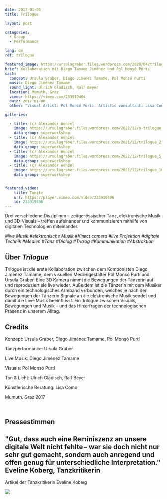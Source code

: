 ```yaml
---
date: 2017-01-06
title: Trilogue

layout: post

categories:
  - Group
  - Performance

lang: de
ref: trilogue

featured_image: https://ursulagraber.files.wordpress.com/2020/04/trilogue_8.jpg?w=500&fit=crop
brief: Kollaboration mit Diego Tamame Jiménez und Pol Monsó Purtí
cast:
  concept: Ursula Graber, Diego Jiménez Tamame, Pol Monsó Purtí
  music: Diego Jiménez Tamame
  sound_light: Ulrich Gladisch, Ralf Beyer
  location: Mumuth, Graz
  vimeo: https://vimeo.com/233919406
  date: 2017-01-06
  other: "Visual Artist: Pol Monsó Purtí. Artistic consultant: Lisa Como"

galleries:

  - title: (c) Alexander Wenzel
    image: https://ursulagraber.files.wordpress.com/2021/12/a-trilogue_12_small.jpg?w=1024&fit=crop
    data-group: superworkshop
  - title: (c) Alexander Wenzel
    image: https://ursulagraber.files.wordpress.com/2021/12/trilogue_2_small.jpg?w=2500&fit=crop
    data-group: superworkshop
  - title: (c) Alexander Wenzel
    image: https://ursulagraber.files.wordpress.com/2021/12/trilogue_5_small.jpg?w=1024&fit=crop
    data-group: superworkshop
  - title: (c) Alexander Wenzel
    image: https://ursulagraber.files.wordpress.com/2021/12/trilogue_10_small.jpg?w=1024&fit=crop
    data-group: superworkshop


featured_video:
    title: Tonite
    url: https://player.vimeo.com/video/233919406
    id: 233919406
---
```


Drei verschiedene Disziplinen – zeitgenössischer Tanz, elektronische Musik und 3D-Visuals – treffen aufeinander und kommunizieren mithilfe von digitalen Technologien miteinander.

*#live Musik #elektronische Musik #Kinect camera #live Projektion #digitale Technik #Medien #Tanz #Dialog #Trialog #Kommunikation #Abstraktion*

<!--plop-->
## Über *Trilogue*

Trilogue ist die erste Kollaboration zwischen dem Komponisten Diego Jiménez Tamame, dem visuellen Mediengestalter Pol Monsó Purtí und Ursula Graber. Eine 3D Kamera nimmt die Bewegungen der Tänzerin auf und reproduziert sie live wieder. Außerdem ist die Tänzerin mit dem Musiker durch ein technologisches Armband verbunden, welches je nach den Bewegungen der Tänzerin Signale an die elektronische Musik sendet und damit die Live-Musik beeinflusst. Ein Trilogue zwischen Visuals, Bewegungen und Musik – und das Hinterfragen der technologischen Präsenz in unserem Alltag.

<!--plop-->

## Credits


Konzept: Ursula Graber, Diego Jiménez Tamame, Pol Monsó Purtí

Tanzperformance: Ursula Graber

Live Musik: Diego Jiménez Tamame

Visuals: Pol Monsó Purtí

Ton & Licht: Ulrich Gladisch, Ralf Beyer

Künstlerische Beratung: Lisa Como

Mumuth, Graz 2017

<br>

## Pressestimmen

## "Gut, dass auch eine Reminiszenz an unsere digitale Welt nicht fehlte – war sie doch nicht nur sehr gut gemacht, sondern auch anregend und offen genug für unterschiedliche Interpretation." Eveline Koberg, Tanzkritikerin

Artikel der Tanzkritikerin Eveline Koberg


<div class="long-center-image">
  <a href="https://www.tanz.at/index.php/kritiken/kritiken-2017/1810-mumuth-graz-invisible-drives-4" title="" data-caption="" data-id="" data-group="">
    <img src="https://ursulagraber.files.wordpress.com/2021/12/trilogue-artikel-tanz.at_.-mit-hinweis2.png"/>
  </a>
 </div>

<!--[![Trilogue](https://i.vimeocdn.com/video/740540727_640.jpg)](https://player.vimeo.com/video/233919406)-->

